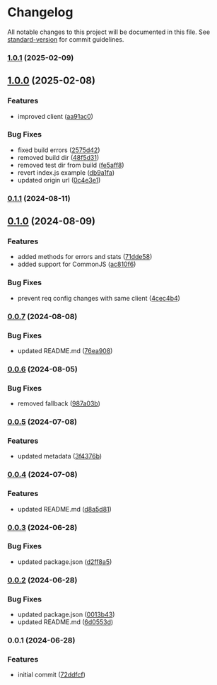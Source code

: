 # Changelog

All notable changes to this project will be documented in this file. See [standard-version](https://github.com/conventional-changelog/standard-version) for commit guidelines.

### [1.0.1](https://github.com/cedrickah/resilient-client/compare/v1.0.0...v1.0.1) (2025-02-09)

## [1.0.0](https://github.com/cedrickah/resilient-client/compare/v0.1.1...v1.0.0) (2025-02-08)


### Features

* improved client ([aa91ac0](https://github.com/cedrickah/resilient-client/commit/aa91ac0eb40d530300729bee9523fe3c706da8ba))


### Bug Fixes

* fixed build errors ([2575d42](https://github.com/cedrickah/resilient-client/commit/2575d42e51f23cca7848ee5c75730b1658dde826))
* removed build dir ([48f5d31](https://github.com/cedrickah/resilient-client/commit/48f5d31ba336c16e0d38f786646e03fcc338fc5c))
* removed test dir from build ([fe5aff8](https://github.com/cedrickah/resilient-client/commit/fe5aff86b7d6a11b27f19d970ef1f64e073d7186))
* revert index.js example ([db9a1fa](https://github.com/cedrickah/resilient-client/commit/db9a1fa0d200882acd302e0308095f898a9a06c0))
* updated origin url ([0c4e3e1](https://github.com/cedrickah/resilient-client/commit/0c4e3e14567bfd430174e692e5597569a0490dc5))

### [0.1.1](https://github.com/cedrick-ah/resilient-client/compare/v0.1.0...v0.1.1) (2024-08-11)

## [0.1.0](https://github.com/cedrick-ah/resilient-client/compare/v0.0.7...v0.1.0) (2024-08-09)


### Features

* added methods for errors and stats ([71dde58](https://github.com/cedrick-ah/resilient-client/commit/71dde58fda5fbebf97e2fe9919269a085a776fb5))
* added support for CommonJS ([ac810f6](https://github.com/cedrick-ah/resilient-client/commit/ac810f6155b1b840b466b415d0a2f4a03349ab96))


### Bug Fixes

* prevent req config changes with same client ([4cec4b4](https://github.com/cedrick-ah/resilient-client/commit/4cec4b4525f4acfadb6a443d88c75ef1718a5f16))

### [0.0.7](https://github.com/cedrick-ah/resilient-client/compare/v0.0.6...v0.0.7) (2024-08-08)


### Bug Fixes

* updated README.md ([76ea908](https://github.com/cedrick-ah/resilient-client/commit/76ea908eea5ac7121bb57ab03bc40c35be4c9dff))

### [0.0.6](https://github.com/cedrick-ah/resilient-client/compare/v0.0.5...v0.0.6) (2024-08-05)


### Bug Fixes

* removed fallback ([987a03b](https://github.com/cedrick-ah/resilient-client/commit/987a03be252a1f98326f0acbedca0b09450e3302))

### [0.0.5](https://github.com/cedrick-ah/resilient-client/compare/v0.0.4...v0.0.5) (2024-07-08)


### Features

* updated metadata ([3f4376b](https://github.com/cedrick-ah/resilient-client/commit/3f4376b1d531383ba51ecf6ba8fc94ef0d2d9c31))

### [0.0.4](https://github.com/cedrick-ah/resilient-client/compare/v0.0.3...v0.0.4) (2024-07-08)


### Features

* updated README.md ([d8a5d81](https://github.com/cedrick-ah/resilient-client/commit/d8a5d819faa83437b7e0e8b88d562513a6efec06))

### [0.0.3](https://github.com/cedrick-ah/resilient-client/compare/v0.0.2...v0.0.3) (2024-06-28)


### Bug Fixes

* updated package.json ([d2ff8a5](https://github.com/cedrick-ah/resilient-client/commit/d2ff8a5137ac01cae2c17c6d54c5e9ee27a78069))

### [0.0.2](https://github.com/cedrick-ah/ts-node-pckg-starter/compare/v0.0.1...v0.0.2) (2024-06-28)


### Bug Fixes

* updated package.json ([0013b43](https://github.com/cedrick-ah/ts-node-pckg-starter/commit/0013b4303fb5a56a2496541886abf5d0a52109ed))
* updated README.md ([6d0553d](https://github.com/cedrick-ah/ts-node-pckg-starter/commit/6d0553dc89c47c9f9432d4f75627044a88904144))

### 0.0.1 (2024-06-28)


### Features

* initial commit ([72ddfcf](https://github.com/KryptaPay/ts-node-pckg-starter/commit/72ddfcf134f98d02dc9c77ba45d105dab3a7a45f))

